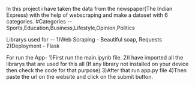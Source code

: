 In this project i have taken the data from the newspaper(The Indian Express) with the help of webscraping and make a dataset with 6 categories.
#Categories -- Sports,Education,Business,Lifestyle,Opinion,Politics

Librarys used for  --
    1)Web Scraping - Beautiful soap, Requests
    2)Deployment - Flask

For run the App-
    1)First run the main.ipynb file.
    2)I have imported all the librarys that are used for this all (If any library not installed on your device then check the code for that purpose)
    3)After that run app.py file
    4)Then paste the url on the website and click on the submit button.
    
